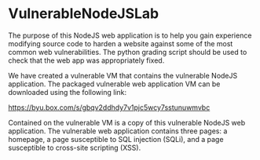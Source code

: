 # VulnerableNodeJSLab
The purpose of this NodeJS web application is to help you gain experience modifying source code to harden a website against some of the most common web vulnerabilities.  The python grading script should be used to check that the web app was appropriately fixed.


We have created a vulnerable VM that contains the vulnerable NodeJS application.  The packaged vulnerable web application VM can be downloaded using the following link: 

https://byu.box.com/s/gbqv2ddhdy7v1pjc5wcy7sstunuwmvbc  

 
Contained on the vulnerable VM is a copy of this vulnerable NodeJS web application.  The vulnerable web application contains three pages: a homepage, a page susceptible to SQL injection (SQLi), and a page susceptible to cross-site scripting (XSS).

